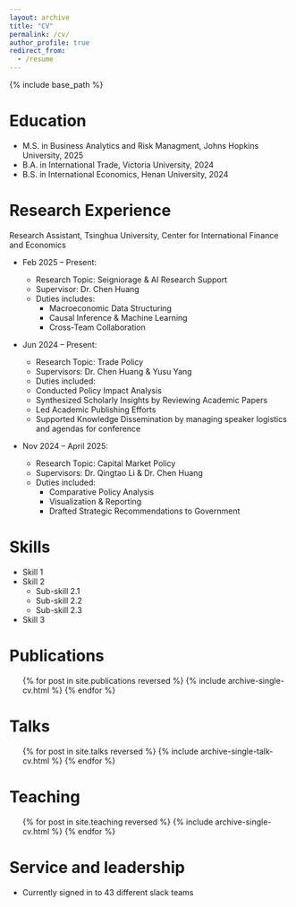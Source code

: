 ```yaml
---
layout: archive
title: "CV"
permalink: /cv/
author_profile: true
redirect_from:
  - /resume
---
```


{% include base_path %}

Education
======
* M.S. in Business Analytics and Risk Managment, Johns Hopkins University, 2025
* B.A. in International Trade, Victoria University, 2024
* B.S. in International Economics, Henan University, 2024

Research Experience
======
Research Assistant, Tsinghua University, Center for International Finance and Economics
* Feb 2025 – Present:
  * Research Topic: Seigniorage & AI Research Support
  * Supervisor: Dr. Chen Huang
  * Duties includes:
    * Macroeconomic Data Structuring
    * Causal Inference & Machine Learning
    * Cross-Team Collaboration


* Jun 2024 – Present:
  * Research Topic: Trade Policy
  * Supervisors: Dr. Chen Huang & Yusu Yang
  *  Duties included: 
    * Conducted Policy Impact Analysis
    * Synthesized Scholarly Insights by Reviewing Academic Papers
    * Led Academic Publishing Efforts
    * Supported Knowledge Dissemination by managing speaker logistics and agendas for conference


* Nov 2024 – April 2025:
  * Research Topic: Capital Market Policy
  * Supervisors: Dr. Qingtao Li & Dr. Chen Huang 
  * Duties included:
    * Comparative Policy Analysis
    * Visualization & Reporting
    * Drafted Strategic Recommendations to Government
  
Skills
======
* Skill 1
* Skill 2
  * Sub-skill 2.1
  * Sub-skill 2.2
  * Sub-skill 2.3
* Skill 3

Publications
======
  <ul>{% for post in site.publications reversed %}
    {% include archive-single-cv.html %}
  {% endfor %}</ul>
  
Talks
======
  <ul>{% for post in site.talks reversed %}
    {% include archive-single-talk-cv.html  %}
  {% endfor %}</ul>
  
Teaching
======
  <ul>{% for post in site.teaching reversed %}
    {% include archive-single-cv.html %}
  {% endfor %}</ul>
  
Service and leadership
======
* Currently signed in to 43 different slack teams
